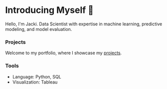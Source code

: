 # Introducing Myself 👋

Hello, I'm Jacki. Data Scientist with expertise in machine learning, predictive modeling, and model evaluation. 

### Projects 

Welcome to my portfolio, where I showcase my [projects](https://github.com/jackiwynter/Portfolio-Guide). 

### Tools 
- Language: Python, SQL
- Visualization: Tableau

<!--
**jackiwynter/jackiwynter** is a ✨ _special_ ✨ repository because its `README.md` (this file) appears on your GitHub profile.

Here are some ideas to get you started:

- 🔭 I’m currently working on ...
- 🌱 I’m currently learning ...
- 👯 I’m looking to collaborate on ...
- 🤔 I’m looking for help with ...
- 💬 Ask me about ...
- 📫 How to reach me: ...
- 😄 Pronouns: ...
- ⚡ Fun fact: ...
-->
